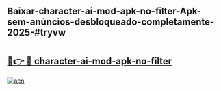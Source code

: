 ## Baixar-character-ai-mod-apk-no-filter-Apk-sem-anúncios-desbloqueado-completamente-2025-#tryvw

# <h2><a href="https://ainizakaria.my?title=character-ai-mod-apk-no-filter&ref=20M">🔗👉 🔴 character-ai-mod-apk-no-filter</a></h2>

[![acn](https://github.com/user-attachments/assets/0f9c940e-d8b0-45ae-aac7-cd30a18b3e1c)](https://ainizakaria.my?title=character-ai-mod-apk-no-filter&ref=20M)

